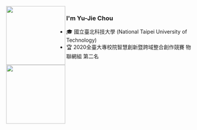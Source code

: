 <!--
**JerryJack121/JerryJack121** is a ✨ _special_ ✨ repository because its `README.md` (this file) appears on your GitHub profile.

Here are some ideas to get you started:

- 🔭 I’m currently working on ...
- 🌱 I’m currently learning ...
- 👯 I’m looking to collaborate on ...
- 🤔 I’m looking for help with ...
- 💬 Ask me about ...
- 📫 How to reach me: ...
- 😄 Pronouns: ...
- ⚡ Fun fact: ...
-->

<img height="160" align="left" src="https://github-readme-stats.vercel.app/api?username=JerryJack121&show_icons=True&count_private=True" />

### I'm Yu-Jie Chou
- 🎓 國立臺北科技大學 (National Taipei University of Technology)
- 🏆 2020全臺大專校院智慧創新暨跨域整合創作競賽 物聯網組 第二名

<img height="160" align="center" src="https://github-profile-trophy.vercel.app/?username=JerryJack121&column=7&margin-w=5" />
